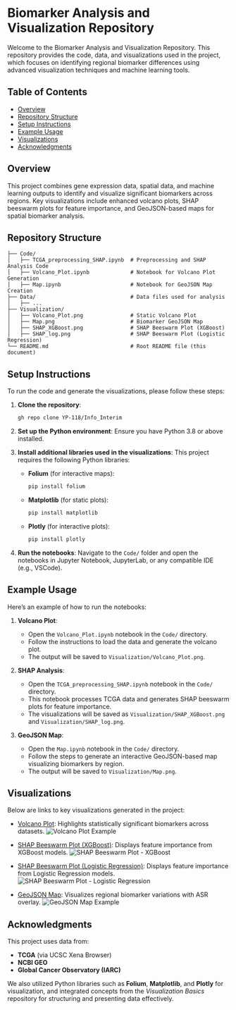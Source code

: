 # Biomarker Analysis and Visualization Repository

Welcome to the Biomarker Analysis and Visualization Repository. This repository provides the code, data, and visualizations used in the project, which focuses on identifying regional biomarker differences using advanced visualization techniques and machine learning tools.

## Table of Contents
- [Overview](#overview)
- [Repository Structure](#repository-structure)
- [Setup Instructions](#setup-instructions)
- [Example Usage](#example-usage)
- [Visualizations](#visualizations)
- [Acknowledgments](#acknowledgments)

## Overview
This project combines gene expression data, spatial data, and machine learning outputs to identify and visualize significant biomarkers across regions. Key visualizations include enhanced volcano plots, SHAP beeswarm plots for feature importance, and GeoJSON-based maps for spatial biomarker analysis.

## Repository Structure

```
├── Code/
│   ├── TCGA_preprocessing_SHAP.ipynb  # Preprocessing and SHAP Analysis Code
│   ├── Volcano_Plot.ipynb             # Notebook for Volcano Plot Generation
│   ├── Map.ipynb                      # Notebook for GeoJSON Map Creation
├── Data/                              # Data files used for analysis
│   ├── ...
├── Visualization/
│   ├── Volcano_Plot.png               # Static Volcano Plot
│   ├── Map.png                        # Biomarker GeoJSON Map
│   ├── SHAP_XGBoost.png               # SHAP Beeswarm Plot (XGBoost)
│   ├── SHAP_log.png                   # SHAP Beeswarm Plot (Logistic Regression)
└── README.md                          # Root README file (this document)
```


## Setup Instructions

To run the code and generate the visualizations, please follow these steps:

1. **Clone the repository**:
   ```bash
   gh repo clone YP-118/Info_Interim
    ```
   
2. **Set up the Python environment**: Ensure you have Python 3.8 or above installed.
   
3. **Install additional libraries used in the visualizations**: This project requires the following Python libraries:

   - **Folium** (for interactive maps):
     ```bash
     pip install folium
     ```

   - **Matplotlib** (for static plots):
     ```bash
     pip install matplotlib
     ```

   - **Plotly** (for interactive plots):
     ```bash
     pip install plotly
     ```

4. **Run the notebooks**: Navigate to the `Code/` folder and open the notebooks in Jupyter Notebook, JupyterLab, or any compatible IDE (e.g., VSCode).

## Example Usage

Here’s an example of how to run the notebooks:

1. **Volcano Plot**:
   - Open the `Volcano_Plot.ipynb` notebook in the `Code/` directory.
   - Follow the instructions to load the data and generate the volcano plot.
   - The output will be saved to `Visualization/Volcano_Plot.png`.

2. **SHAP Analysis**:
   - Open the `TCGA_preprocessing_SHAP.ipynb` notebook in the `Code/` directory.
   - This notebook processes TCGA data and generates SHAP beeswarm plots for feature importance.
   - The visualizations will be saved as `Visualization/SHAP_XGBoost.png` and `Visualization/SHAP_log.png`.

3. **GeoJSON Map**:
   - Open the `Map.ipynb` notebook in the `Code/` directory.
   - Follow the steps to generate an interactive GeoJSON-based map visualizing biomarkers by region.
   - The output will be saved to `Visualization/Map.png`.
## Visualizations

Below are links to key visualizations generated in the project:

- [Volcano Plot](Visualization/Volcano_Plot.png): Highlights statistically significant biomarkers across datasets.
  ![Volcano Plot Example](Visualization/Volcano_Plot.png)

- [SHAP Beeswarm Plot (XGBoost)](Visualization/SHAP_XGBoost.png): Displays feature importance from XGBoost models.
  ![SHAP Beeswarm Plot - XGBoost](Visualization/SHAP_XGBoost.png)

- [SHAP Beeswarm Plot (Logistic Regression)](Visualization/SHAP_log.png): Displays feature importance from Logistic Regression models.
  ![SHAP Beeswarm Plot - Logistic Regression](Visualization/SHAP_log.png)

- [GeoJSON Map](Visualization/Map.png): Visualizes regional biomarker variations with ASR overlay.
  ![GeoJSON Map Example](Visualization/Map.png)

## Acknowledgments

This project uses data from:

- **TCGA** (via UCSC Xena Browser)
- **NCBI GEO**
- **Global Cancer Observatory (IARC)**

We also utilized Python libraries such as **Folium**, **Matplotlib**, and **Plotly** for visualization, and integrated concepts from the *Visualization Basics* repository for structuring and presenting data effectively.




